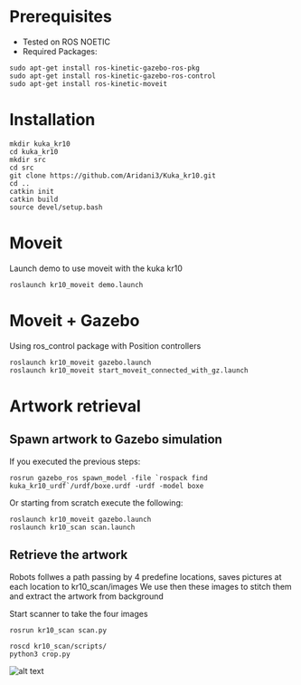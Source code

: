 # Prerequisites
* Tested on ROS NOETIC
* Required Packages:
```
sudo apt-get install ros-kinetic-gazebo-ros-pkg    
sudo apt-get install ros-kinetic-gazebo-ros-control
sudo apt-get install ros-kinetic-moveit
```

# Installation
```
mkdir kuka_kr10
cd kuka_kr10
mkdir src
cd src
git clone https://github.com/Aridani3/Kuka_kr10.git
cd ..
catkin init
catkin build
source devel/setup.bash
```

# Moveit
Launch demo to use moveit with the kuka kr10 
```
roslaunch kr10_moveit demo.launch
```

# Moveit + Gazebo
Using ros_control package with Position controllers
```
roslaunch kr10_moveit gazebo.launch
roslaunch kr10_moveit start_moveit_connected_with_gz.launch 
```

# Artwork retrieval
## Spawn artwork to Gazebo simulation
If you executed the previous steps:
```
rosrun gazebo_ros spawn_model -file `rospack find kuka_kr10_urdf`/urdf/boxe.urdf -urdf -model boxe
```
Or starting from scratch execute the following:
```
roslaunch kr10_moveit gazebo.launch
roslaunch kr10_scan scan.launch
```

## Retrieve the artwork
Robots follwes a path passing by 4 predefine locations, saves pictures at each location to kr10_scan/images
We use then these images to stitch them and extract the artwork from background

Start scanner to take the four images
```
rosrun kr10_scan scan.py
```

```
roscd kr10_scan/scripts/
python3 crop.py
```
![alt text](https://github.com/Aridani3/Kuka_kr10/kr10_scan/images/Result.jpg?raw=true)


